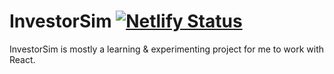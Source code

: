 # InvestorSim [![Netlify Status](https://api.netlify.com/api/v1/badges/7863dabc-c093-4ae0-bd1d-7080125aab07/deploy-status)](https://app.netlify.com/sites/investorsim/deploys)
InvestorSim is mostly a learning & experimenting project for me to work with React.

